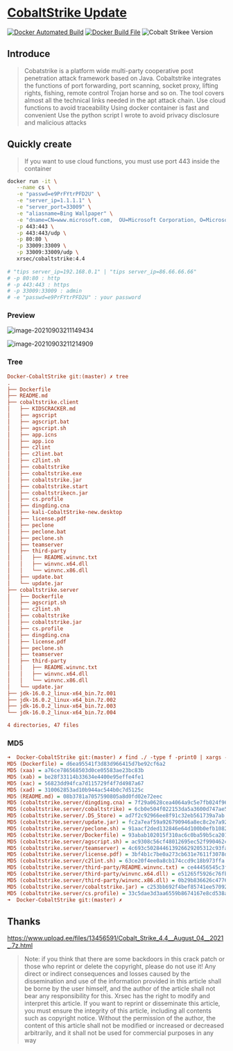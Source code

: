 # [CobaltStrike Update](https://github.com/xrsec/Docker-CobaltStrike)

[![Docker Automated Build](https://img.shields.io/docker/automated/xrsec/cobaltstrike?label=Build&logo=docker&style=flat-square)](https://hub.docker.com/r/xrsec/cobaltstrike) [![Docker Build File](https://img.shields.io/badge/Dockerfile-Github-da282a)](https://github.com/XRSec/Docker-CobaltStrike) ![Cobalt Strikee Version](https://img.shields.io/badge/CobaltStrike-4.4-da282a)

## Introduce

> Cobatstrike is a platform wide multi-party cooperative post penetration attack framework based on Java. Cobaltstrike integrates the functions of port forwarding, port scanning, socket proxy, lifting rights, fishing, remote control Trojan horse and so on. The tool covers almost all the technical links needed in the apt attack chain.
> Use cloud functions to avoid traceability
> Using docker container is fast and convenient
> Use the python script I wrote to avoid privacy disclosure and malicious attacks

## Quickly create

> If you want to use cloud functions, you must use port 443 inside the container

```bash
docker run -it \
   --name cs \
   -e "passwd=e9PrFYtrPFD2U" \
   -e "server_ip=1.1.1.1" \
   -e "server_port=33009" \
   -e "aliasname=Bing Wallpaper" \
   -e "dname=CN=www.microsoft.com,  OU=Microsoft Corporation, O=Microsoft Corporation, L=Redmond, S=WA, C=US" \
   -p 443:443 \
   -p 443:443/udp \
   -p 80:80 \
   -p 33009:33009 \
   -p 33009:33009/udp \
   xrsec/cobaltstrike:4.4
   
# "tips server_ip=192.168.0.1" | "tips server_ip=86.66.66.66"
# -p 80:80 : http
# -p 443:443 : https
# -p 33009:33009 : admin
# -e "passwd=e9PrFYtrPFD2U" : your password
```



### Preview

![image-20210903211149434](https://rmt.ladydaily.com/fetch/ZYGG/storage/20210903213218094679.png?w=1280&fmt=jpg)

![image-20210903211214909](https://rmt.ladydaily.com/fetch/ZYGG/storage/20210903213224154378.png?w=1280&fmt=jpg)

### Tree

```ini
Docker-CobaltStrike git:(master) ✗ tree
.
├── Dockerfile
├── README.md
├── cobaltstrike.client
│   ├── KIDSCRACKER.md
│   ├── agscript
│   ├── agscript.bat
│   ├── agscript.sh
│   ├── app.icns
│   ├── app.ico
│   ├── c2lint
│   ├── c2lint.bat
│   ├── c2lint.sh
│   ├── cobaltstrike
│   ├── cobaltstrike.exe
│   ├── cobaltstrike.jar
│   ├── cobaltstrike.start
│   ├── cobaltstrikecn.jar
│   ├── cs.profile
│   ├── dingding.cna
│   ├── kali-CobaltStrike-new.desktop
│   ├── license.pdf
│   ├── peclone
│   ├── peclone.bat
│   ├── peclone.sh
│   ├── teamserver
│   ├── third-party
│   │   ├── README.winvnc.txt
│   │   ├── winvnc.x64.dll
│   │   └── winvnc.x86.dll
│   ├── update.bat
│   └── update.jar
├── cobaltstrike.server
│   ├── Dockerfile
│   ├── agscript.sh
│   ├── c2lint.sh
│   ├── cobaltstrike
│   ├── cobaltstrike.jar
│   ├── cs.profile
│   ├── dingding.cna
│   ├── license.pdf
│   ├── peclone.sh
│   ├── teamserver
│   ├── third-party
│   │   ├── README.winvnc.txt
│   │   ├── winvnc.x64.dll
│   │   └── winvnc.x86.dll
│   └── update.jar
├── jdk-16.0.2_linux-x64_bin.7z.001
├── jdk-16.0.2_linux-x64_bin.7z.002
├── jdk-16.0.2_linux-x64_bin.7z.003
└── jdk-16.0.2_linux-x64_bin.7z.004

4 directories, 47 files
```

### MD5

```ini
➜  Docker-CobaltStrike git:(master) ✗ find ./ -type f -print0 | xargs -0 MD5
MD5 (Dockerfile) = d6ea95541f3d83d966415d7be92cf6a2
MD5 (xaa) = a76ce786568503d0ce05583ae23bc83b
MD5 (xab) = be28f33114b33634e4400e95effe4fe1
MD5 (xac) = 56823dd94fca7d115729f4f7d4987a67
MD5 (xad) = 310062853ad10b944ac544b0c7d5125c
MD5 (README.md) = 08b3781a7057590805a8d0fd02e72eec
MD5 (cobaltstrike.server/dingding.cna) = 7f29a0628cea4064a9c5e7fb024f961e
MD5 (cobaltstrike.server/cobaltstrike) = 6cb0e504f022153da5a3600d747ae50e
MD5 (cobaltstrike.server/.DS_Store) = ad7f2c92966ee8f91c32eb561739a7ab
MD5 (cobaltstrike.server/update.jar) = fc2a7eaf59a926790946a8ec8c2e7a92
MD5 (cobaltstrike.server/peclone.sh) = 91aacf2ded132846e64d100b0efb1082
MD5 (cobaltstrike.server/Dockerfile) = 93abab102015f310ac6c0ba59b5ca201
MD5 (cobaltstrike.server/agscript.sh) = ac9308c56cf48012695ec52f990462c6
MD5 (cobaltstrike.server/teamserver) = 4c693c502844613926629205312c93fa
MD5 (cobaltstrike.server/license.pdf) = 3bf4b1c7be0a273cb631e7611f3078d8
MD5 (cobaltstrike.server/c2lint.sh) = 63ce20f4ee0a8cb174ccd9c18b973ffa
MD5 (cobaltstrike.server/third-party/README.winvnc.txt) = ce44456545c3f6695f017eeca535bc0d
MD5 (cobaltstrike.server/third-party/winvnc.x64.dll) = e51265f5926c76fb23cd271a602201d2
MD5 (cobaltstrike.server/third-party/winvnc.x86.dll) = 0b29b836626c477639e23f59b18a4945
MD5 (cobaltstrike.server/cobaltstrike.jar) = c253bb692f4bef85741ee5709267dded
MD5 (cobaltstrike.server/cs.profile) = 33c5dae3d3aa6559b8674167e8cd538a
➜  Docker-CobaltStrike git:(master) ✗
```

## Thanks

https://www.upload.ee/files/13456591/Cobalt_Strike_4.4__August_04__2021_.7z.html

> Note: if you think that there are some backdoors in this crack patch or those who reprint or delete the copyright, please do not use it!
>Any direct or indirect consequences and losses caused by the dissemination and use of the information provided in this article shall be borne by the user himself, and the author of the article shall not bear any responsibility for this.
> Xrsec has the right to modify and interpret this article. If you want to reprint or disseminate this article, you must ensure the integrity of this article, including all contents such as copyright notice. Without the permission of the author, the content of this article shall not be modified or increased or decreased arbitrarily, and it shall not be used for commercial purposes in any way